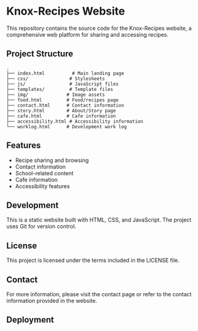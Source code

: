 # Knox-Recipes Website

This repository contains the source code for the Knox-Recipes website, a comprehensive web platform for sharing and accessing recipes.

## Project Structure

```
.
├── index.html          # Main landing page
├── css/               # Stylesheets
├── js/                # JavaScript files
├── templates/         # Template files
├── img/              # Image assets
├── food.html         # Food/recipes page
├── contact.html      # Contact information
├── story.html        # About/Story page
├── cafe.html         # Cafe information
├── accessibility.html # Accessibility information
└── worklog.html      # Development work log
```

## Features

- Recipe sharing and browsing
- Contact information
- School-related content
- Cafe information
- Accessibility features

## Development

This is a static website built with HTML, CSS, and JavaScript. The project uses Git for version control.

## License

This project is licensed under the terms included in the LICENSE file.

## Contact

For more information, please visit the contact page or refer to the contact information provided in the website. 

## Deployment